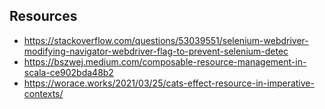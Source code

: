 ## Resources

- https://stackoverflow.com/questions/53039551/selenium-webdriver-modifying-navigator-webdriver-flag-to-prevent-selenium-detec
- https://bszwej.medium.com/composable-resource-management-in-scala-ce902bda48b2
- https://worace.works/2021/03/25/cats-effect-resource-in-imperative-contexts/
